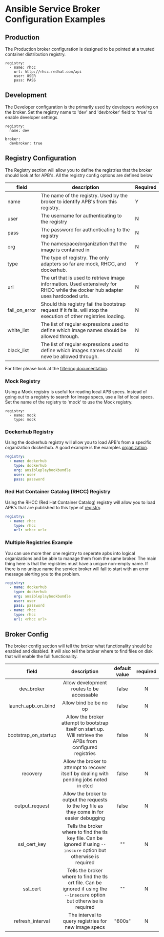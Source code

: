 # Ansible Service Broker Configuration Examples

## Production

The Production broker configuration is designed to be pointed at a trusted
container distribution registry.

```
registry:
  - name: rhcc
    url: http://rhcc.redhat.com/api
    user: USER
    pass: PASS
```

## Development

The Developer configuration is the primarily used by developers working on the
broker. Set the registry name to 'dev' and 'devbroker' field to 'true' to enable
developer settings.

```
registry:
  name: dev
```

```
broker:
  devbroker: true
```
## Registry Configuration

The Registry section will allow you to define the registries that the broker should look at 
for APB's. All the registry config options are defined below

| field         | description                                                                                                                     | Required |
|---------------|---------------------------------------------------------------------------------------------------------------------------------|----------|
| name          | The name of the registry. Used by the broker to identify APB's from this registry.                                              |     Y    |
| user          | The username for authenticating to the registry                                                                                 |     N    |
| pass          | The password for authenticating to the registry                                                                                 |     N    |
| org           | The namespace/organization that the image is contained in                                                                       |     N    |
| type          | The type of registry. The only adapters so far are mock, RHCC, and dockerhub.                                                   |     Y    |
| url           | The url that is used to retrieve image information. Used extensively for RHCC while the docker hub adapter uses hardcoded urls. |     N    |
| fail_on_error | Should this registry fail the bootstrap request if it fails. will stop the execution of other registries loading.               |     N    |
| white_list    | The list of regular expressions used to define which image names should be allowed through.                                     |     N    |
| black_list    | The list of regular expressions used to define which images names should neve be allowed through.                               |     N    |

For filter please look at the [filtering documentation](filtering_apbs.md).

### Mock Registry
Using a Mock registry is useful for reading local APB specs. Instead of going
out to a registry to search for image specs, use a list of local specs. Set the
name of the registry to 'mock' to use the Mock registry.

```
registry:
  - name: mock
    type: mock
```

### Dockerhub Registry
Using the dockerhub registry will allow you to load APB's from  a specific organization dockerhub. A good example is the examples [organization](https://hub.docker.com/u/ansibleplaybookbundle/).

```yaml
registry:
  - name: dockerhub
    type: dockerhub
    org: ansibleplaybookbundle
    user: user
    pass: password
```

### Red Hat Container Catalog (RHCC) Registry
Using the RHCC (Red Hat Container Catalog) registry will allow you to load APB's that are published to this type of [registry](https://access.redhat.com/containers). 

```yaml
registry:
  - name: rhcc
    type: rhcc
    url: <rhcc url>
```

### Multiple Registries Example
You can use more then one registry to seperate apbs into logical organizations and be able to manage them from the same broker. The main thing here is that the registries must have a unigue non-empty name. If there is no unique name the service broker will fail to start with an error message alerting you to the problem.

```yaml
registry:
  - name: dockerhub
    type: dockerhub
    org: ansibleplaybookbundle
    user: user
    pass: password
  - name: rhcc
    type: rhcc
    url: <rhcc url>
```

## Broker Config
The broker config section will tell the broker what functionality should be enabled 
and disabled. It will also tell the broker where to find files on disk that will
enable the full functionality.

**field**|**description**|**default value**|**required**
:-----:|:-----:|:-----:|:-----:
dev_broker|Allow development routes to be accessable|false|N
launch_apb_on_bind|Allow bind be be no op|false|N
bootstrap_on_startup|Allow the broker attempt to bootstrap itself on start up. Will retrieve the APBs from configured registries|false|N
recovery|Allow the broker to attempt to recover itself by dealing with pending jobs noted in etcd|false|N
output_request|Allow the broker to output the requests to the log file as they come in for easier debugging|false|N
ssl_cert_key|Tells the broker where to find the tls key file. Can be ignored if using `--inscure` option but otherwise is required|""|N
ssl_cert|Tells the broker where to find the tls crt file. Can be ignored if using the `--insecure` option but otherwise is required|""|N
refresh_interval|The interval to query registries for new image specs|"600s"|N
